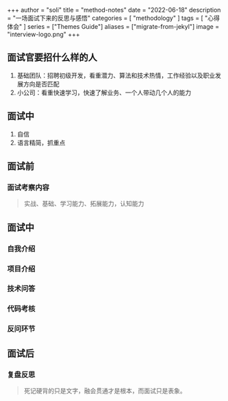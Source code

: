 +++
author = "soli"
title = "method-notes"
date = "2022-06-18"
description = "一场面试下来的反思与感悟"
categories = [
"methodology"
]
tags = [
"心得体会"
]
series = ["Themes Guide"]
aliases = ["migrate-from-jekyl"]
image = "interview-logo.png"
+++
<!--more-->
## 面试官要招什么样的人
1. 基础团队：招聘初级开发，看重潜力、算法和技术热情，工作经验以及职业发展方向是否匹配
2. 小公司：看重快速学习，快速了解业务、一个人带动几个人的能力

## 面试中
1. 自信
2. 语言精简，抓重点

## 面试前
### 面试考察内容
> 实战、基础、学习能力、拓展能力，认知能力
## 面试中
### 自我介绍
### 项目介绍

### 技术问答
### 代码考核
### 反问环节
## 面试后
### 复盘反思
> 死记硬背的只是文字，融会贯通才是根本，而面试只是表象。